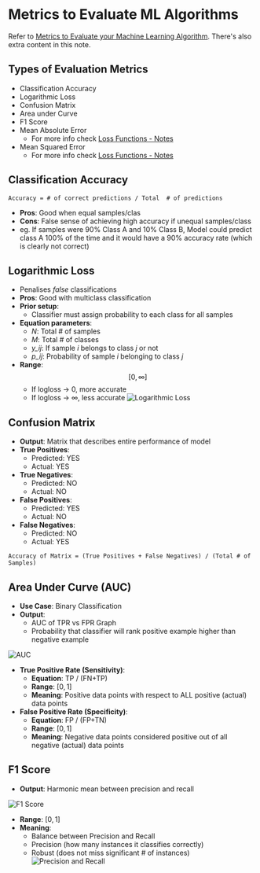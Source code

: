 # Metrics to Evaluate ML Algorithms
Refer to [Metrics to Evaluate your Machine Learning Algorithm](https://towardsdatascience.com/metrics-to-evaluate-your-machine-learning-algorithm-f10ba6e38234). There's also extra content in this note.

## Types of Evaluation Metrics
- Classification Accuracy
- Logarithmic Loss
- Confusion Matrix
- Area under Curve
- F1 Score
- Mean Absolute Error
  - For more info check [Loss Functions - Notes](https://lauradang.gitbook.io/notes/machine-learning/loss-functions)
- Mean Squared Error
  - For more info check [Loss Functions - Notes](https://lauradang.gitbook.io/notes/machine-learning/loss-functions)

## Classification Accuracy
`Accuracy = # of correct predictions / Total  # of predictions`
- **Pros**: Good when equal samples/clas
- **Cons**: False sense of achieving high accuracy if unequal samples/class
- eg. If samples were 90% Class A and 10% Class B, Model could predict class A 100% of the time and it would have a 90% accuracy rate (which is clearly not correct)

## Logarithmic Loss
- Penalises *false* classifications
- **Pros**: Good with multiclass classification
- **Prior setup**:
  - Classifier must assign probability to each class for all samples
- **Equation parameters**:
  - *N*: Total # of samples
  - *M*: Total # of classes
  - *y_ij*: If sample *i* belongs to class *j* or not
  - *p_ij*: Probability of sample *i* belonging to class *j*
- **Range**: $$[0, \infty]$$
  - If logloss &rarr; 0, more accurate
  - If logloss → $\infty$, less accurate
![Logarithmic Loss](https://markhneedham.com/blog//uploads/2016/09/NEmt7.png) 

## Confusion Matrix
- **Output**: Matrix that describes entire performance of model
- **True Positives**: 
  - Predicted: YES 
  - Actual: YES
- **True Negatives**: 
  - Predicted: NO
  - Actual: NO
- **False Positives**: 
  - Predicted: YES
  - Actual: NO
- **False Negatives**: 
  - Predicted: NO
  - Actual: YES

`Accuracy of Matrix = (True Positives + False Negatives) / (Total # of Samples)`

## Area Under Curve (AUC)
- **Use Case**: Binary Classification
- **Output**:
  - AUC of TPR vs FPR Graph
  - Probability that classifier will rank positive example higher than negative example

![AUC](https://miro.medium.com/max/427/1*zFW1Kj3e2X_mmluTW3rVeA.png)

- **True Positive Rate (Sensitivity)**:
  - **Equation**: TP / (FN+TP)
  - **Range**: $[0, 1]$
  - **Meaning**: Positive data points with respect to ALL positive (actual) data points
- **False Positive Rate (Specificity)**:
  - **Equation**: FP / (FP+TN)
  - **Range**: $[0, 1]$
  - **Meaning**: Negative data points considered positive out of all negative (actual) data points

## F1 Score
- **Output**: Harmonic mean between precision and recall

![F1 Score](https://mk0caiblog1h3pefaf7c.kinstacdn.com/wp-content/uploads/2018/09/Capture-d%E2%80%99e%CC%81cran-2018-09-26-a%CC%80-16.42.24-e1538561198738.png)

- **Range**: $[0, 1]$
- **Meaning**:
  - Balance between Precision and Recall
  - Precision (how many instances it classifies correctly)
  - Robust (does not miss significant # of instances)
![Precision and Recall](https://miro.medium.com/max/888/1*7J08ekAwupLBegeUI8muHA.png)


